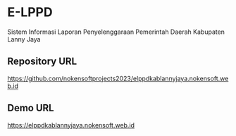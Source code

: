 # E-LPPD
Sistem Informasi Laporan Penyelenggaraan Pemerintah Daerah Kabupaten Lanny Jaya

## Repository URL
https://github.com/nokensoftprojects2023/elppdkablannyjaya.nokensoft.web.id

## Demo URL
https://elppdkablannyjaya.nokensoft.web.id